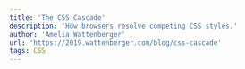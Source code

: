 ```yaml
---
title: 'The CSS Cascade'
description: 'How browsers resolve competing CSS styles.'
author: 'Amelia Wattenberger'
url: 'https://2019.wattenberger.com/blog/css-cascade'
tags: CSS
---
```

